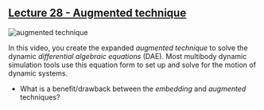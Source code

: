 ## [Lecture 28 - Augmented technique](https://youtu.be/dJd3ZrA21Ro)

![augmented technique](https://campuspro-uploads.s3.us-west-2.amazonaws.com/2f97aca3-fc59-4d60-903d-2957cdab1812/703fec40-78aa-421f-ac68-b268817eff77/28_augent.png)

In this video, you create the expanded _augmented technique_ to solve the dynamic _differential algebraic equations_ (DAE). Most multibody dynamic simulation tools use this equation form to set up and solve for the motion of dynamic systems. 

- What is a benefit/drawback between the _embedding_ and _augmented_ techniques?

